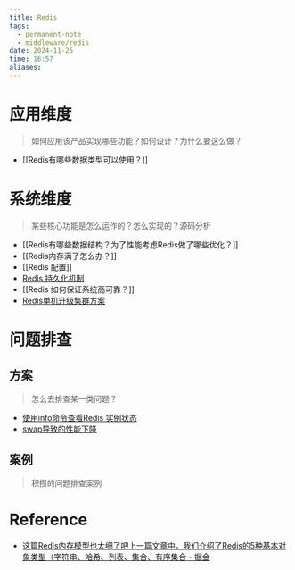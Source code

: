```yaml
---
title: Redis
tags:
  - permanent-note
  - middleware/redis
date: 2024-11-25
time: 16:57
aliases:
---
```

# 应用维度

> 如何应用该产品实现哪些功能？如何设计？为什么要这么做？

* [[Redis有哪些数据类型可以使用？]]

# 系统维度

> 某些核心功能是怎么运作的？怎么实现的？源码分析

* [[Redis有哪些数据结构？为了性能考虑Redis做了哪些优化？]]
* [[Redis内存满了怎么办？]]
* [[Redis 配置]]
* [Redis 持久化机制](Redis%20持久化机制.md)
* [[Redis 如何保证系统高可靠？]]
* [Redis单机升级集群方案](Redis单机升级集群方案.md)

# 问题排查

## 方案

> 怎么去排查某一类问题？
* [使用info命令查看Redis 实例状态](使用info命令查看Redis%20实例状态.md)
* [swap导致的性能下降](swap导致的性能下降.md)
## 案例

> 积攒的问题排查案例


# Reference

* [这篇Redis内存模型也太细了吧上一篇文章中，我们介绍了Redis的5种基本对象类型（字符串、哈希、列表、集合、有序集合 - 掘金](https://juejin.cn/post/6885710269406789645)